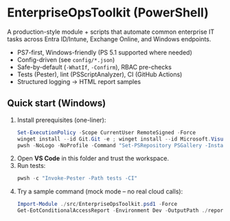 # EnterpriseOpsToolkit (PowerShell)

A production-style module + scripts that automate common enterprise IT tasks across Entra ID/Intune, Exchange Online, and Windows endpoints.
- PS7-first, Windows-friendly (PS 5.1 supported where needed)
- Config-driven (see `config/*.json`)
- Safe-by-default (`-WhatIf`, `-Confirm`), RBAC pre-checks
- Tests (Pester), lint (PSScriptAnalyzer), CI (GitHub Actions)
- Structured logging → HTML report samples

## Quick start (Windows)
1. Install prerequisites (one-liner):
   ```powershell
   Set-ExecutionPolicy -Scope CurrentUser RemoteSigned -Force
   winget install --id Git.Git -e ; winget install --id Microsoft.VisualStudioCode -e ; winget install --id Microsoft.DotNet.SDK.8 -e
   pwsh -NoLogo -NoProfile -Command "Set-PSRepository PSGallery -InstallationPolicy Trusted; Install-Module Pester,PSScriptAnalyzer,PlatyPS,Microsoft.Graph,ExchangeOnlineManagement -Scope CurrentUser -Force"
   ```
2. Open **VS Code** in this folder and trust the workspace.
3. Run tests:
   ```powershell
   pwsh -c "Invoke-Pester -Path tests -CI"
   ```
4. Try a sample command (mock mode – no real cloud calls):
   ```powershell
   Import-Module ./src/EnterpriseOpsToolkit.psd1 -Force
   Get-EotConditionalAccessReport -Environment Dev -OutputPath ./reports
   ```
